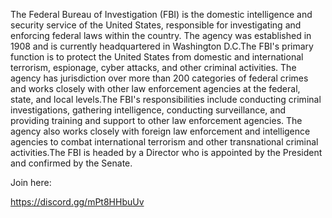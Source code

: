 
The Federal Bureau of Investigation (FBI) is the domestic intelligence and security service of the United States, responsible for investigating and enforcing federal laws within the country. The agency was established in 1908 and is currently headquartered in Washington D.C.The FBI's primary function is to protect the United States from domestic and international terrorism, espionage, cyber attacks, and other criminal activities. The agency has jurisdiction over more than 200 categories of federal crimes and works closely with other law enforcement agencies at the federal, state, and local levels.The FBI's responsibilities include conducting criminal investigations, gathering intelligence, conducting surveillance, and providing training and support to other law enforcement agencies. The agency also works closely with foreign law enforcement and intelligence agencies to combat international terrorism and other transnational criminal activities.The FBI is headed by a Director who is appointed by the President and confirmed by the Senate.

Join here:

<https://discord.gg/mPt8HHbuUv>